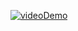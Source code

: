 [![videoDemo]()]([https://vimeo.com/3514904]([https://youtu.be/W4ZTa1c5kjk](https://www.youtube.com/watch?v=W4ZTa1c5kjk)https://www.youtube.com/watch?v=W4ZTa1c5kjk) "Click to Watch!")
